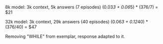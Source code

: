 8k model: 3k context, 5k answers (7 episodes)
(0.03*3 + 0.06*5) * (376/7) = $21

32k model: 3k context, 29k answers (40 episodes)
(0.06*3 + 0.12*40) * (376/40) = $47

Removing "WHILE" from exemplar, response adapted to it.